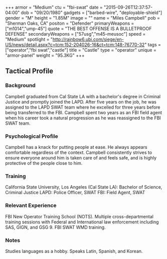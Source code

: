 +++
armor = "Medium"
ctu = "fbi-swat"
date = "2015-09-26T12:37:57-04:00"
dob = "09/20/1980"
gadgets = ["barbed-wire", "deployable-shield"]
gender = "M"
height = "1.85M"
image = ""
name = "Miles Campbell"
pob = "Sherman Oaks, CA"
positon = "Defender"
primaryWeapons = ["m1014","ump-45"]
quote = "THE BEST OFFENSE IS A BULLETPROOF DEFENSE"
secondaryWeapons = ["57usg","m45-meusoc"]
speed = "Medium"
spotlight = "http://rainbow6.ubi.com/siege/en-US/news/detail.aspx?c=tcm:152-204026-16&ct=tcm:148-76770-32"
tags = ["operator","fbi swat","castle"]
title = "Castle"
type = "operator"
unique = "armor-panel"
weight = "95.3KG"
+++

## Tactical Profile

### Background

Campbell graduated from Cal State LA with a bachelor's degree in Criminal Justice and promptly joined the LAPD. After five years on the job, he was assigned to the LAPD SWAT team where he excelled for three years before being transferred to the FBI. Campbell spent two years as an FBI field agent when his career took a natural progression as he was reassigned to the FBI SWAT team.

### Psychological Profile

Campbell has a knack for putting people at ease. He always appears comfortable regardless of the context. Campbell consistently strives to ensure everyone around him is taken care of and feels safe, and is highly protective of the people close to him.

### Training

California State University, Los Angeles (Cal State LA): Bachelor of Science, Criminal Justice
LAPD: Police Officer, SWAT
FBI: Field Agent, SWAT

### Relevant Experience

FBI New Operator Training School (NOTS).
Multiple cross-departmental training sessions with Federal and International law enforcement including SAS, GIGN, and GSG 9.
FBI SWAT WMD training.

### Notes

Studies languages as a hobby. Speaks Latin, Spanish, and Korean.
